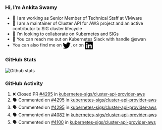 ### Hi, I’m Ankita Swamy

- 💼 I am working as Senior Member of Technical Staff at VMware
- 👀 I am a maintainer of Cluster API for AWS project and an active contributor to SIG cluster lifecycle
- 💞️ I’m looking to collaborate on Kubernetes and SIGs
- 💬 You can reach me out on Kubernetes Slack with handle @swan
- You can also find me on <a href="https://twitter.com/SwamyAnkita" target="blank"><img align="center" src="https://raw.githubusercontent.com/Ankitasw/Ankitasw/master/svg/twitter.svg" alt="Ankitasw" height="25" width="25" color="#1DA1f2" /></a>, or on <a href="https://www.linkedin.com/in/Ankitaswamy/" target="blank"><img align="center" src="https://raw.githubusercontent.com/Ankitasw/Ankitasw/master/svg/linkedin.svg" alt="Ankitasw" height="25" width="25" /></a>

### GitHub Stats
![Github stats](https://github-readme-stats.vercel.app/api?username=Ankitasw&count_private=true&show_icons=true&theme=tokyonight)

### GitHub Activity 
<!--START_SECTION:activity-->
1. ❌ Closed PR [#4295](https://github.com/kubernetes-sigs/cluster-api-provider-aws/pull/4295) in [kubernetes-sigs/cluster-api-provider-aws](https://github.com/kubernetes-sigs/cluster-api-provider-aws)
2. 🗣 Commented on [#4295](https://github.com/kubernetes-sigs/cluster-api-provider-aws/issues/4295) in [kubernetes-sigs/cluster-api-provider-aws](https://github.com/kubernetes-sigs/cluster-api-provider-aws)
3. 🗣 Commented on [#4295](https://github.com/kubernetes-sigs/cluster-api-provider-aws/issues/4295) in [kubernetes-sigs/cluster-api-provider-aws](https://github.com/kubernetes-sigs/cluster-api-provider-aws)
4. 🗣 Commented on [#4082](https://github.com/kubernetes-sigs/cluster-api-provider-aws/issues/4082) in [kubernetes-sigs/cluster-api-provider-aws](https://github.com/kubernetes-sigs/cluster-api-provider-aws)
5. 🗣 Commented on [#4100](https://github.com/kubernetes-sigs/cluster-api-provider-aws/issues/4100) in [kubernetes-sigs/cluster-api-provider-aws](https://github.com/kubernetes-sigs/cluster-api-provider-aws)
<!--END_SECTION:activity-->
